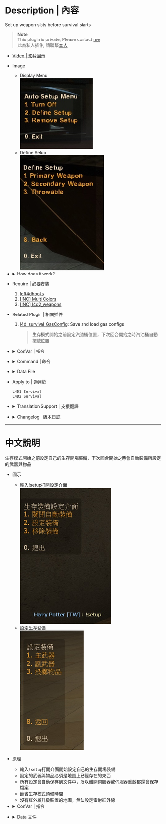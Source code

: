 # Description | 內容
Set up weapon slots before survival starts

> __Note__ <br/>
This plugin is private, Please contact [me](https://github.com/fbef0102/Game-Private_Plugin#私人插件列表-private-plugins-list)<br/>
此為私人插件, 請聯繫[本人](https://github.com/fbef0102/Game-Private_Plugin#私人插件列表-private-plugins-list)

* [Video | 影片展示](https://youtu.be/P3Y1ExRmBIU)

* Image
    * Display Menu
    <br/>![l4d_survival_setup_1](image/l4d_survival_setup_1.jpg)
    * Define Setup
    <br/>![l4d_survival_setup_2](image/l4d_survival_setup_2.jpg)

* <details><summary>How does it work?</summary>

    * In survival mode, type ```!setup``` -> aim the weapon or item on the map -> save -> auto pickup or equip on next survival round start
    * All setup settings are saved to data file, no need to worry server restart or player disconnect
    * Can't equip laser if there is no laser sight on the map
</details>

* Require | 必要安裝
    1. [left4dhooks](https://forums.alliedmods.net/showthread.php?t=321696)
    2. [[INC] Multi Colors](https://github.com/fbef0102/L4D1_2-Plugins/releases/tag/Multi-Colors)
    3. [[INC] l4d2_weapons](/left4dead2/scripting/include/l4d2_weapons.inc)

* Related Plugin | 相關插件
    1. [l4d_survival_GasConfig](/Plugin_插件/Survival_生存模式/l4d_survival_GasConfig): Save and load gas configs
        > 生存模式開始之前設定汽油桶位置，下次回合開始之時汽油桶自動擺放位置

* <details><summary>ConVar | 指令</summary>

    * cfg/sourcemod/l4d_survival_setup.cfg
        ```php
        // 0=Plugin off, 1=Plugin on.
        l4d_survival_setup_enable "1"

        // Changes how message displays. (0: Disable, 1:In chat, 2: In Hint Box, 3: In center text)
        l4d_survival_setup_announce_type "1"
        ```
</details>

* <details><summary>Command | 命令</summary>
    
    * **Open Setup menu for survival mod**
        ```php
        sm_setup
        ```
</details>

* <details><summary>Data File</summary>

    * Auto create ```data/l4d_survival_setup/l4d_survival_setup.cfg``` to save and record players' weapons and items setup
    * Don't try to modify unless you know what you are doing
</details>

* Apply to | 適用於
    ```
    L4D1 Survival
    L4D2 Survival
    ```

* <details><summary>Translation Support | 支援翻譯</summary>

    ```
    English
    繁體中文
    简体中文
    ```
</details>

* <details><summary>Changelog | 版本日誌</summary>

    * v1.1 (2023-2-4)
        * Translation Support
        * Disable laser if there is no any laser sight on the map

    * v1.0 (2022-11-09)
        * Initial Release
</details>

- - - -
# 中文說明
生存模式開始之前設定自己的生存開場裝備，下次回合開始之時會自動裝備所設定的武器與物品

* 圖示
    * 輸入!setup打開設定介面
    <br/>![l4d_survival_setup_3](image/l4d_survival_setup_3.jpg)
    * 設定生存裝備
    <br/>![l4d_survival_setup_4](image/l4d_survival_setup_4.jpg)

* 原理
    * 輸入```!setup```打開介面開始設定自己的生存開場裝備
    * 設定的武器與物品必須是地圖上已經存在的東西
    * 所有設定會自動保存到文件中，所以離開伺服器或伺服器重啟都還會保存檔案
    * 節省生存模式預備時間
    * 沒有紅外線升級裝置的地圖，無法設定雷射紅外線

* <details><summary>ConVar | 指令</summary>

    * cfg/sourcemod/l4d_survival_setup.cfg
        ```php
        // 0=Plugin off, 1=Plugin on.
        l4d_survival_setup_enable "1"
        
        // Changes how message displays. (0: Disable, 1:In chat, 2: In Hint Box, 3: In center text)
        l4d_survival_setup_announce_type "1"
        ```
</details>

* <details><summary>Data 文件</summary>

    * 此插件會自動創建data/l4d_survival_setup/l4d_survival_setup.cfg，並儲存與紀錄玩家的武器與物品設定
    * 沒事別改動文件除非你知道這是在幹嗎
</details>


